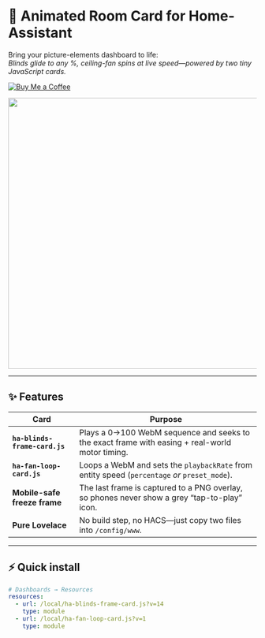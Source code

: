 # 🏡 Animated Room Card for Home-Assistant

Bring your picture-elements dashboard to life:  
*Blinds glide to any %, ceiling-fan spins at live speed—powered by two tiny JavaScript cards.*

[![Buy Me a Coffee](https://img.shields.io/badge/Buy%20me%20a%20coffee-donate-yellow?logo=buymeacoffee)](https://www.buymeacoffee.com/tikel)


<p align="center">
  <img src="docs/demo.gif" width="550">
</p>

---

## ✨ Features
| Card | Purpose |
|------|---------|
| **`ha-blinds-frame-card.js`** | Plays a 0→100 WebM sequence and seeks to the exact frame with easing + real-world motor timing. |
| **`ha-fan-loop-card.js`**    | Loops a WebM and sets the `playbackRate` from entity speed (`percentage` *or* `preset_mode`). |
| **Mobile-safe freeze frame** | The last frame is captured to a PNG overlay, so phones never show a grey “tap-to-play” icon. |
| **Pure Lovelace** | No build step, no HACS—just copy two files into `/config/www`. |

---

## ⚡ Quick install

```yaml
# Dashboards → Resources
resources:
  - url: /local/ha-blinds-frame-card.js?v=14
    type: module
  - url: /local/ha-fan-loop-card.js?v=1
    type: module
